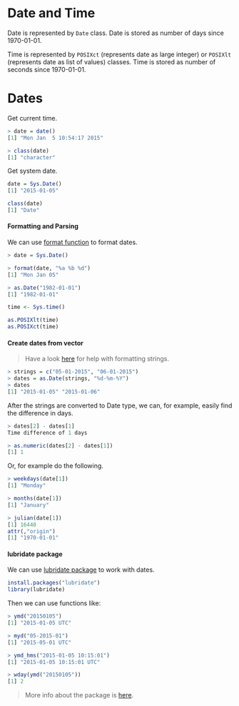 # Date and Time

Date is represented by `Date` class. Date is stored as number of days since 1970-01-01.

Time is represented by `POSIXct` (represents date as large integer) or `POSIXlt` (represents date as list of values) classes. Time is stored as number of seconds since 1970-01-01.

# Dates

Get current time.

``` R
> date = date()
[1] "Mon Jan  5 10:54:17 2015"

> class(date)
[1] "character"
```

Get system date.

``` R
date = Sys.Date()
[1] "2015-01-05"

class(date)
[1] "Date"
```

#### Formatting and Parsing

We can use [format function](http://www.inside-r.org/r-doc/base/format) to format dates.

``` R
> date = Sys.Date()

> format(date, "%a %b %d")
[1] "Mon Jan 05"
```

``` R
> as.Date("1982-01-01")
[1] "1982-01-01"
```

``` R
time <- Sys.time()

as.POSIXlt(time)
as.POSIXct(time)
```

#### Create dates from vector

> Have a look [here](http://www.statmethods.net/input/dates.html) for help with formatting strings.

``` R
> strings = c("05-01-2015", "06-01-2015")
> dates = as.Date(strings, "%d-%m-%Y")
> dates
[1] "2015-01-05" "2015-01-06"
```

After the strings are converted to Date type, we can, for example, easily find the difference in days.

``` R
> dates[2] - dates[1]
Time difference of 1 days

> as.numeric(dates[2] - dates[1])
[1] 1
```

Or, for example do the following.

``` R
> weekdays(date[1])
[1] "Monday"

> months(date[1])
[1] "January"

> julian(date[1])
[1] 16440
attr(,"origin")
[1] "1970-01-01"
```

#### lubridate package

We can use [lubridate package](http://cran.r-project.org/web/packages/lubridate/index.html) to work with dates.

``` R
install.packages("lubridate")
library(lubridate)
```

Then we can use functions like:

``` R
> ymd("20150105")
[1] "2015-01-05 UTC"

> myd("05-2015-01")
[1] "2015-05-01 UTC"

> ymd_hms("2015-01-05 10:15:01")
[1] "2015-01-05 10:15:01 UTC"

> wday(ymd("20150105"))
[1] 2
```

> More info about the package is [here](http://www.r-statistics.com/2012/03/do-more-with-dates-and-times-in-r-with-lubridate-1-1-0/).
